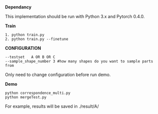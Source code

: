 **Dependancy**

This implementation should be run with Python 3.x and Pytorch 0.4.0.

**Train**
```
1. python train.py
2. python train.py --finetune
```

**CONFIGURATION**
```
--testset   A OR B OR C
--sample_shape_number 3 #how many shapes do you want to sample parts from
```

Only need to change configuration before run demo.

**Demo**
```
python correspondence_multi.py
python mergeTest.py
```

For example, results will be saved in ./result/A/
